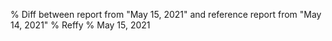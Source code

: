 % Diff between report from "May 15, 2021" and reference report from "May 14, 2021"
% Reffy
% May 15, 2021

